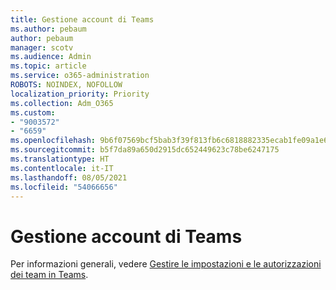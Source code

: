 ```yaml
---
title: Gestione account di Teams
ms.author: pebaum
author: pebaum
manager: scotv
ms.audience: Admin
ms.topic: article
ms.service: o365-administration
ROBOTS: NOINDEX, NOFOLLOW
localization_priority: Priority
ms.collection: Adm_O365
ms.custom:
- "9003572"
- "6659"
ms.openlocfilehash: 9b6f07569bcf5bab3f39f813fb6c6818882335ecab1fe09a1e65f2e06ff2edd5
ms.sourcegitcommit: b5f7da89a650d2915dc652449623c78be6247175
ms.translationtype: HT
ms.contentlocale: it-IT
ms.lasthandoff: 08/05/2021
ms.locfileid: "54066656"
---
```

# <a name="managing-teams-accounts"></a>Gestione account di Teams

Per informazioni generali, vedere [Gestire le impostazioni e le autorizzazioni dei team in Teams](https://support.microsoft.com/office/ce053b04-1b8e-4796-baa8-90dc427b3acc#ID0EAABAAA=Desktop).
